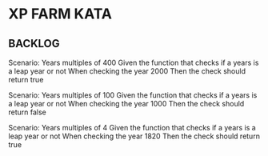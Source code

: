 # XP FARM KATA

## BACKLOG

Scenario: Years multiples of 400
Given the function that checks if a years is a leap year or not
When checking the year 2000
Then the check should return true

Scenario: Years multiples of 100
Given the function that checks if a years is a leap year or not
When checking the year 1000
Then the check should return false

Scenario: Years multiples of 4
Given the function that checks if a years is a leap year or not
When checking the year 1820
Then the check should return true
